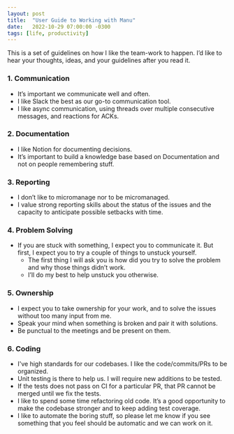 ```yaml
---
layout: post
title:  "User Guide to Working with Manu"
date:   2022-10-29 07:00:00 -0300
tags: [life, productivity]
---
```


This is a set of guidelines on how I like the team-work to happen. 
I’d like to hear your thoughts, ideas, and your guidelines after you read it.

### 1. Communication

- It’s important we communicate well and often.
- I like Slack the best as our go-to communication tool.
- I like async communication, using threads over multiple consecutive messages, and reactions for ACKs.

### 2. Documentation

- I like Notion for documenting decisions.
- It’s important to build a knowledge base based on Documentation and not on people remembering stuff.

### 3. Reporting

- I don’t like to micromanage nor to be micromanaged.
- I value strong reporting skills about the status of the issues and the capacity to anticipate possible setbacks with time.

### 4. Problem Solving

- If you are stuck with something, I expect you to communicate it. But first, I expect you to try a couple of things to unstuck yourself.
    - The first thing I will ask you is how did you try to solve the problem and why those things didn’t work.
    - I’ll do my best to help unstuck you otherwise.

### 5. Ownership

- I expect you to take ownership for your work, and to solve the issues without too many input from me.
- Speak your mind when something is broken and pair it with solutions.
- Be punctual to the meetings and be present on them.

### 6. Coding

- I've high standards for our codebases. I like the code/commits/PRs to be organized.
- Unit testing is there to help us. I will require new additions to be tested.
- If the tests does not pass on CI for a particular PR, that PR cannot be merged until we fix the tests.
- I like to spend some time refactoring old code. It’s a good opportunity to make the codebase stronger and to keep adding test coverage.
- I like to automate the boring stuff, so please let me know if you see something that you feel should be automatic and we can work on it.
